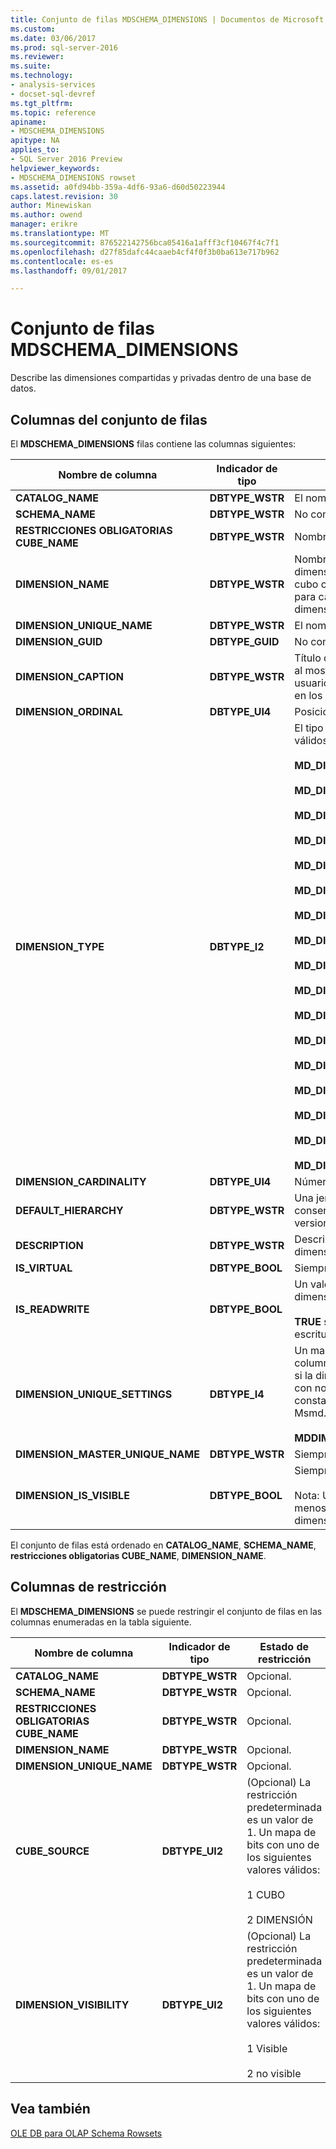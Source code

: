 ```yaml
---
title: Conjunto de filas MDSCHEMA_DIMENSIONS | Documentos de Microsoft
ms.custom: 
ms.date: 03/06/2017
ms.prod: sql-server-2016
ms.reviewer: 
ms.suite: 
ms.technology:
- analysis-services
- docset-sql-devref
ms.tgt_pltfrm: 
ms.topic: reference
apiname:
- MDSCHEMA_DIMENSIONS
apitype: NA
applies_to:
- SQL Server 2016 Preview
helpviewer_keywords:
- MDSCHEMA_DIMENSIONS rowset
ms.assetid: a0fd94bb-359a-4df6-93a6-d60d50223944
caps.latest.revision: 30
author: Minewiskan
ms.author: owend
manager: erikre
ms.translationtype: MT
ms.sourcegitcommit: 876522142756bca05416a1afff3cf10467f4c7f1
ms.openlocfilehash: d27f85dafc44caaeb4cf4f0f3b0ba613e717b962
ms.contentlocale: es-es
ms.lasthandoff: 09/01/2017

---
```

# <a name="mdschemadimensions-rowset"></a>Conjunto de filas MDSCHEMA_DIMENSIONS
  Describe las dimensiones compartidas y privadas dentro de una base de datos.  
  
## <a name="rowset-columns"></a>Columnas del conjunto de filas  
 El **MDSCHEMA_DIMENSIONS** filas contiene las columnas siguientes:  
  
|Nombre de columna|Indicador de tipo|Description|  
|-----------------|--------------------|-----------------|  
|**CATALOG_NAME**|**DBTYPE_WSTR**|El nombre de la base de datos.|  
|**SCHEMA_NAME**|**DBTYPE_WSTR**|No compatible.|  
|**RESTRICCIONES OBLIGATORIAS CUBE_NAME**|**DBTYPE_WSTR**|Nombre del cubo.|  
|**DIMENSION_NAME**|**DBTYPE_WSTR**|Nombre de la dimensión. Si una dimensión forma parte de más de un cubo o grupo de medidas, existe una fila para cada combinación única de dimensión, grupo de medidas y cubo.|  
|**DIMENSION_UNIQUE_NAME**|**DBTYPE_WSTR**|El nombre único de la dimensión.|  
|**DIMENSION_GUID**|**DBTYPE_GUID**|No compatible.|  
|**DIMENSION_CAPTION**|**DBTYPE_WSTR**|Título de la dimensión. Se debería utilizar al mostrar el nombre de la dimensión al usuario, como en la interfaz de usuario o en los informes.|  
|**DIMENSION_ORDINAL**|**DBTYPE_UI4**|Posición de la dimensión en el cubo.|  
|**DIMENSION_TYPE**|**DBTYPE_I2**|El tipo de la dimensión. Los valores válidos incluyen:<br /><br /> **MD_DIMTYPE_UNKNOWN** (**0**)<br /><br /> **MD_DIMTYPE_TIME** (**1**)<br /><br /> **MD_DIMTYPE_MEASURE** (**2**)<br /><br /> **MD_DIMTYPE_OTHER** (**3**)<br /><br /> **MD_DIMTYPE_QUANTITATIVE** (**5**)<br /><br /> **MD_DIMTYPE_ACCOUNTS** (**6**)<br /><br /> **MD_DIMTYPE_CUSTOMERS** (**7**)<br /><br /> **MD_DIMTYPE_PRODUCTS** (**8**)<br /><br /> **MD_DIMTYPE_SCENARIO** (**9**)<br /><br /> **MD_DIMTYPE_UTILIY** (**10**)<br /><br /> **MD_DIMTYPE_CURRENCY** (**11**)<br /><br /> **MD_DIMTYPE_RATES** (**12**)<br /><br /> **MD_DIMTYPE_CHANNEL** (**13**)<br /><br /> **MD_DIMTYPE_PROMOTION** (**14**)<br /><br /> **MD_DIMTYPE_ORGANIZATION** (**15**)<br /><br /> **MD_DIMTYPE_BILL_OF_MATERIALS** (**16**)<br /><br /> **MD_DIMTYPE_GEOGRAPHY** (**17**)|  
|**DIMENSION_CARDINALITY**|**DBTYPE_UI4**|Número de miembros del atributo clave.|  
|**DEFAULT_HIERARCHY**|**DBTYPE_WSTR**|Una jerarquía de la dimensión. Se conserva para la compatibilidad con versiones anteriores.|  
|**DESCRIPTION**|**DBTYPE_WSTR**|Descripción fácil de comprender de la dimensión.|  
|**IS_VIRTUAL**|**DBTYPE_BOOL**|Siempre **FALSE**.|  
|**IS_READWRITE**|**DBTYPE_BOOL**|Un valor booleano que indica si la dimensión tiene permiso de escritura.<br /><br /> **TRUE** si la dimensión está habilitada para escritura.|  
|**DIMENSION_UNIQUE_SETTINGS**|**DBTYPE_I4**|Un mapa de bits que especifica las columnas que contienen valores únicos, si la dimensión solo contiene miembros con nombres únicos. Las siguientes constantes de valor de bits se definen en Msmd.h para este mapa de bits:<br /><br /> **MDDIMENSIONS_MEMBER_KEY_UNIQUE**|  
|**DIMENSION_MASTER_UNIQUE_NAME**|**DBTYPE_WSTR**|Siempre **NULL**.|  
|**DIMENSION_IS_VISIBLE**|**DBTYPE_BOOL**|Siempre **TRUE**.<br /><br /> Nota: Una dimensión no está visible, a menos que una o más jerarquías en la dimensión están visibles.|  
  
 El conjunto de filas está ordenado en **CATALOG_NAME**, **SCHEMA_NAME**, **restricciones obligatorias CUBE_NAME**, **DIMENSION_NAME**.  
  
## <a name="restriction-columns"></a>Columnas de restricción  
 El **MDSCHEMA_DIMENSIONS** se puede restringir el conjunto de filas en las columnas enumeradas en la tabla siguiente.  
  
|Nombre de columna|Indicador de tipo|Estado de restricción|  
|-----------------|--------------------|-----------------------|  
|**CATALOG_NAME**|**DBTYPE_WSTR**|Opcional.|  
|**SCHEMA_NAME**|**DBTYPE_WSTR**|Opcional.|  
|**RESTRICCIONES OBLIGATORIAS CUBE_NAME**|**DBTYPE_WSTR**|Opcional.|  
|**DIMENSION_NAME**|**DBTYPE_WSTR**|Opcional.|  
|**DIMENSION_UNIQUE_NAME**|**DBTYPE_WSTR**|Opcional.|  
|**CUBE_SOURCE**|**DBTYPE_UI2**|(Opcional) La restricción predeterminada es un valor de 1. Un mapa de bits con uno de los siguientes valores válidos:<br /><br /> 1 CUBO<br /><br /> 2 DIMENSIÓN|  
|**DIMENSION_VISIBILITY**|**DBTYPE_UI2**|(Opcional) La restricción predeterminada es un valor de 1. Un mapa de bits con uno de los siguientes valores válidos:<br /><br /> 1 Visible<br /><br /> 2 no visible|  
  
## <a name="see-also"></a>Vea también  
 [OLE DB para OLAP Schema Rowsets](../../../analysis-services/schema-rowsets/ole-db-olap/ole-db-for-olap-schema-rowsets.md)  
  
  
